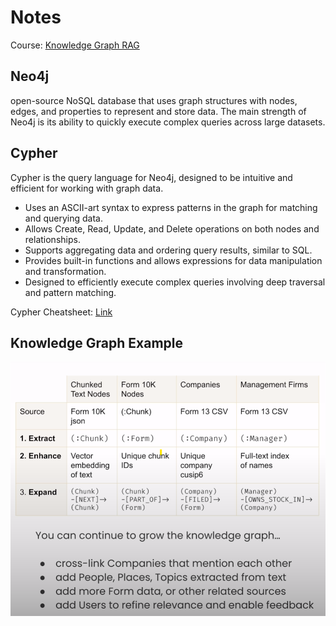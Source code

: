 # Notes

Course: [Knowledge Graph RAG](https://www.deeplearning.ai/short-courses/knowledge-graphs-rag/)

## Neo4j

open-source NoSQL database that uses graph structures with nodes, edges, and properties to represent and store data. The main strength of Neo4j is its ability to quickly execute complex queries across large datasets.

## Cypher

Cypher is the query language for Neo4j, designed to be intuitive and efficient for working with graph data. 
- Uses an ASCII-art syntax to express patterns in the graph for matching and querying data.
- Allows Create, Read, Update, and Delete operations on both nodes and relationships.
- Supports aggregating data and ordering query results, similar to SQL.
- Provides built-in functions and allows expressions for data manipulation and transformation.
- Designed to efficiently execute complex queries involving deep traversal and pattern matching.

Cypher Cheatsheet: [Link](https://neo4j.com/docs/cypher-cheat-sheet/5/auradb-enterprise/?utm_source=Google&utm_medium=PaidSearch&utm_campaign=Evergreenutm_content=AMS-Search-SEMCE-DSA-None-SEM-SEM-NonABM&utm_term=&utm_adgroup=DSA-use-cases&gad_source=1&gclid=Cj0KCQjwqdqvBhCPARIsANrmZhPnADdJduWJcj8BLHWoQSBM7XaaWBDFYQZ1LltEaTJ2aJ-LwIYw-20aAtwOEALw_wcB)

## Knowledge Graph Example

![alt text](https://github.com/archd3sai/learnings/blob/main/Knowledge%20Graph%20Neo4j%20RAG/img/image1.png "Example Graph Relationships")
